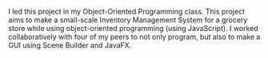 I led this project in my Object-Oriented Programming class. This project aims to make a small-scale Inventory Management System for a grocery store while using object-oriented programming (using JavaScript). I worked collaboratively with four of my peers to not only program, but also to make a GUI using Scene Builder and JavaFX.
